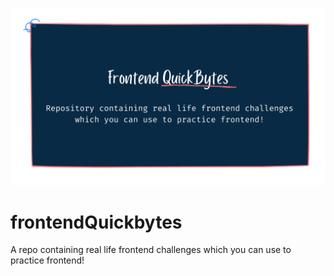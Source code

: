 ![Frontend QuickBytes](bg.png)

# frontendQuickbytes

A repo containing real life frontend challenges which you can use to practice frontend!
